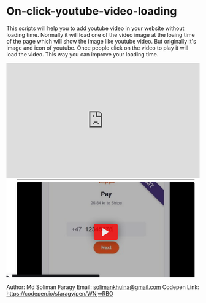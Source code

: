 # On-click-youtube-video-loading
This scripts will help you to add youtube video in your website without loading time. Normally it will load one of the video image at the loaing time of the page which will show the image like youtube video. But originally it's image and icon of youtube. Once people click on the video to play it will load the video. This way you can improve your loading time.

<iframe height="300" style="width: 100%;" scrolling="no" title="Youtube video loading once click on image" src="https://codepen.io/sfaragy/embed/WNjwRBO?defaultTab=html%2Cresult" frameborder="no" loading="lazy" allowtransparency="true" allowfullscreen="true">
  See the Pen <a href="https://codepen.io/sfaragy/pen/WNjwRBO">
  Youtube video loading once click on image</a> by Soliman Faragy (<a href="https://codepen.io/sfaragy">@sfaragy</a>)
  on <a href="https://codepen.io">CodePen</a>.
</iframe>


<img src="https://github.com/sfaragy/On-click-youtube-video-loading/blob/6adca3de99b860c98b46be0d7e7e4782383f002c/images/Screenshot(1).png">

Author: Md Soliman Faragy
Email: solimankhulna@gmail.com
Codepen Link: https://codepen.io/sfaragy/pen/WNjwRBO

